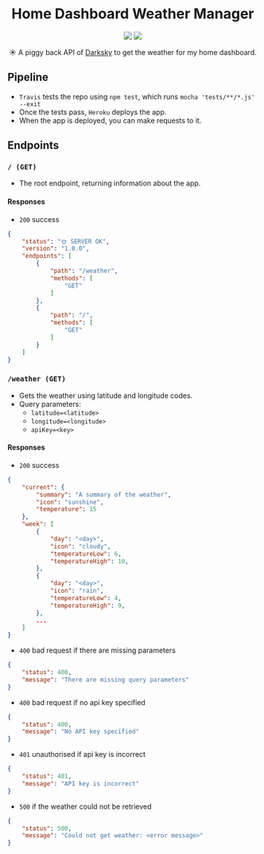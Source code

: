<h1 align="center">Home Dashboard Weather Manager </h1>
<p align="center">
    <img src="https://travis-ci.com/iamtomhewitt/home-dashboard-weather-manager.svg"/>
    <img src="https://heroku-badge.herokuapp.com/?app=home-dashboard-weather-mngr&style=round&svg=1"/>
</p>
<p align="center">
    ☀ A piggy back API of <a href="https://darksky.net/dev">Darksky</a> to get the weather for my home dashboard.
</p>

## Pipeline
* `Travis` tests the repo using `npm test`, which runs `mocha 'tests/**/*.js' --exit`
* Once the tests pass, `Heroku` deploys the app.
* When the app is deployed, you can make requests to it.

## Endpoints

### `/ (GET)`
* The root endpoint, returning information about the app.

#### Responses
* `200` success
```json
{
    "status": "🌞 SERVER OK",
    "version": "1.0.0",
    "endpoints": [
        {
            "path": "/weather",
            "methods": [
                "GET"
            ]
        },
        {
            "path": "/",
            "methods": [
                "GET"
            ]
        }
    ]
}
```

### `/weather (GET)`
* Gets the weather using latitude and longitude codes.
* Query parameters:
	* `latitude=<latitude>`
	* `longitude=<longitude>`
	* `apiKey=<key>`

#### Responses
* `200` success
```json
{
    "current": {
        "summary": "A summary of the weather",
        "icon": "sunshine",
        "temperature": 15
    },
    "week": [
        {
            "day": "<day>",
            "icon": "cloudy",
            "temperatureLow": 6,
            "temperatureHigh": 10,
        },
        {
            "day": "<day>",
            "icon": "rain",
            "temperatureLow": 4,
            "temperatureHigh": 9,
        },
        ...
    ]
}
```
* `400` bad request if there are missing parameters
```json
{
    "status": 400,
    "message": "There are missing query parameters"
}
```
* `400` bad request if no api key specified
```json
{
    "status": 400,
    "message": "No API key specified"
}
```
* `401` unauthorised if api key is incorrect
```json
{
    "status": 401,
    "message": "API key is incorrect"
}
```
* `500` if the weather could not be retrieved
```json
{
    "status": 500,
    "message": "Could not get weather: <error message>"
}
```
